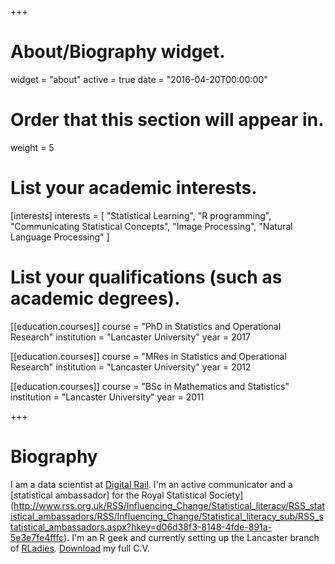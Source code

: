 +++
# About/Biography widget.
widget = "about"
active = true
date = "2016-04-20T00:00:00"

# Order that this section will appear in.
weight = 5

# List your academic interests.
[interests]
  interests = [
    "Statistical Learning",
    "R programming",
    "Communicating Statistical Concepts",
    "Image Processing",
    "Natural Language Processing"
  ]

# List your qualifications (such as academic degrees).
[[education.courses]]
  course = "PhD in Statistics and Operational Research"
  institution = "Lancaster University"
  year = 2017

[[education.courses]]
  course = "MRes in Statistics and Operational Research"
  institution = "Lancaster University"
  year = 2012

[[education.courses]]
  course = "BSc in Mathematics and Statistics"
  institution = "Lancaster University"
  year = 2011
 
+++

# Biography

I am a data scientist at [Digital Rail](https://www.digitalrail.co.uk/). I'm an active communicator and a [statistical ambassador] for the Royal Statistical Society](http://www.rss.org.uk/RSS/Influencing_Change/Statistical_literacy/RSS_statistical_ambassadors/RSS/Influencing_Change/Statistical_literacy_sub/RSS_statistical_ambassadors.aspx?hkey=d06d38f3-8148-4fde-891a-5e3e7fe4fffc). I'm an R geek and currently setting up the Lancaster branch of [RLadies](https://rladies.org/about-us/). [Download](https://raw.githubusercontent.com/trianglegirl/CV/master/CV-Davies-Rhian.pdf) my full C.V.


